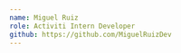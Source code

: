 ```yaml
--- 
name: Miguel Ruiz
role: Activiti Intern Developer
github: https://github.com/MiguelRuizDev
---
```


